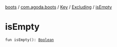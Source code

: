 [boots](../../../index.md) / [com.agoda.boots](../../index.md) / [Key](../index.md) / [Excluding](index.md) / [isEmpty](./is-empty.md)

# isEmpty

`fun isEmpty(): `[`Boolean`](https://kotlinlang.org/api/latest/jvm/stdlib/kotlin/-boolean/index.html)